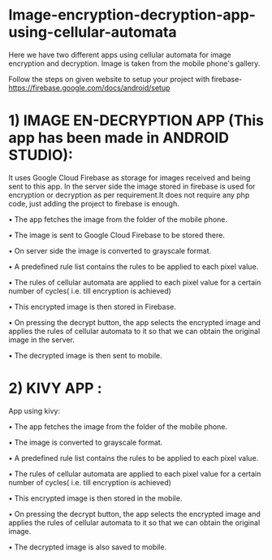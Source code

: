 # Image-encryption-decryption-app-using-cellular-automata
 
Here we have two different apps using cellular automata for image encryption and decryption. Image is taken from the mobile phone's gallery.

Follow the steps on given website to setup your project with firebase-
https://firebase.google.com/docs/android/setup


# 1)	IMAGE EN-DECRYPTION APP (This app has been made in ANDROID STUDIO):  
It uses Google Cloud Firebase as storage for images received and being sent to this app. In the server side the image stored in firebase is used for encryption or decryption as per requirement.It does not require any php code, just adding the project to firebase is enough. 

•	The app fetches the image from the folder of the mobile phone.

•	The image is sent to Google Cloud Firebase to be stored there.

•	On server side the image is converted to grayscale format.

•	A predefined rule list contains the rules to be applied to each pixel value.

•	The rules of cellular automata are applied to each pixel value for a certain number of cycles( i.e. till encryption is achieved)

•	This encrypted image is then stored in Firebase.

•	On pressing the decrypt button, the app selects the encrypted image and applies the rules of cellular automata to it so that we can obtain the original image in the server.

•	The decrypted image is then sent to mobile.

# 2)	 KIVY APP :
App using kivy:

•	The app fetches the image from the folder of the mobile phone.

•	The image is converted to grayscale format.

•	A predefined rule list contains the rules to be applied to each pixel value.

•	The rules of cellular automata are applied to each pixel value for a certain number of cycles( i.e. till encryption is achieved)

•	This encrypted image is then stored in the mobile.

•	On pressing the decrypt button, the app selects the encrypted image and applies the rules of cellular automata to it so that we can obtain the original image.

•	The decrypted image is also saved to mobile.






